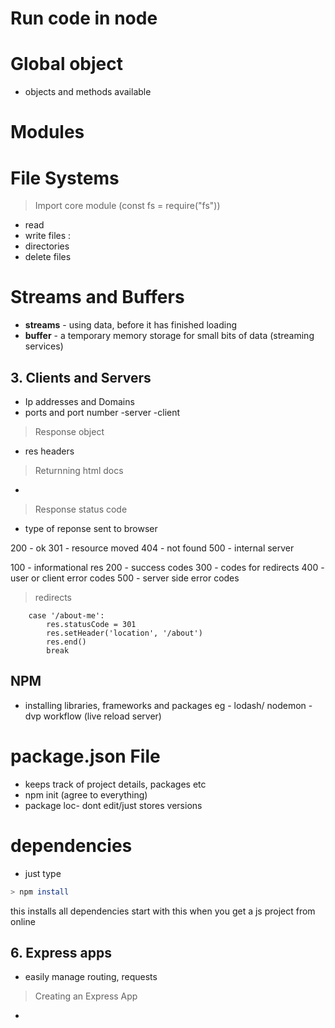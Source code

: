 # Run code in node

# Global object
- objects and methods available

# Modules


# File Systems
> Import core module (const fs = require("fs"))
 - read 
 - write files :
 - directories
 - delete files

 # Streams and Buffers
 - **streams** - using data, before it has finished loading
 - **buffer**  - a temporary memory storage for small bits of data (streaming services)

## **3. Clients and Servers**

- Ip addresses and Domains
- ports and port number
-server 
-client 

> Response object
- res headers
> Returnning html docs
- 
> Response status code
- type of reponse sent to browser

200 - ok
301 - resource moved
404 - not found
500 - internal server


100 - informational res
200 - success codes
300 - codes for redirects
400 - user or client error codes
500 - server side error codes

> redirects

        case '/about-me':
            res.statusCode = 301
            res.setHeader('location', '/about')
            res.end()
            break


## NPM

- installing libraries, frameworks and packages
eg - lodash/ nodemon - dvp workflow (live reload server)


# package.json File
- keeps track of project details, packages etc
- npm init (agree to everything)
- package loc- dont edit/just stores versions

# dependencies
- just type

```bash
> npm install 
```

this installs all dependencies
start with this when you get a js project from online


## 6. Express apps
- easily manage routing, requests

> Creating an Express App
-